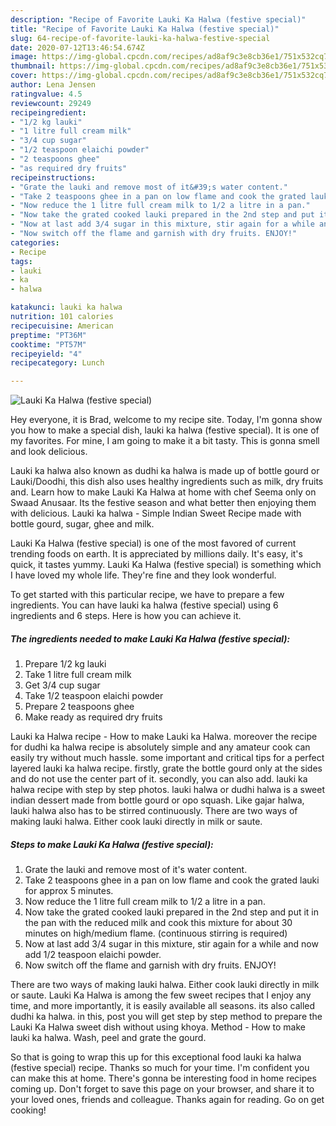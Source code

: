 ```yaml
---
description: "Recipe of Favorite Lauki Ka Halwa (festive special)"
title: "Recipe of Favorite Lauki Ka Halwa (festive special)"
slug: 64-recipe-of-favorite-lauki-ka-halwa-festive-special
date: 2020-07-12T13:46:54.674Z
image: https://img-global.cpcdn.com/recipes/ad8af9c3e8cb36e1/751x532cq70/lauki-ka-halwa-festive-special-recipe-main-photo.jpg
thumbnail: https://img-global.cpcdn.com/recipes/ad8af9c3e8cb36e1/751x532cq70/lauki-ka-halwa-festive-special-recipe-main-photo.jpg
cover: https://img-global.cpcdn.com/recipes/ad8af9c3e8cb36e1/751x532cq70/lauki-ka-halwa-festive-special-recipe-main-photo.jpg
author: Lena Jensen
ratingvalue: 4.5
reviewcount: 29249
recipeingredient:
- "1/2 kg lauki"
- "1 litre full cream milk"
- "3/4 cup sugar"
- "1/2 teaspoon elaichi powder"
- "2 teaspoons ghee"
- "as required dry fruits"
recipeinstructions:
- "Grate the lauki and remove most of it&#39;s water content."
- "Take 2 teaspoons ghee in a pan on low flame and cook the grated lauki for approx 5 minutes."
- "Now reduce the 1 litre full cream milk to 1/2 a litre in a pan."
- "Now take the grated cooked lauki prepared in the 2nd step and put it in the pan with the reduced milk and cook this mixture for about 30 minutes on high/medium flame. (continuous stirring is required)"
- "Now at last add 3/4 sugar in this mixture, stir again for a while and now add 1/2 teaspoon elaichi powder."
- "Now switch off the flame and garnish with dry fruits. ENJOY!"
categories:
- Recipe
tags:
- lauki
- ka
- halwa

katakunci: lauki ka halwa 
nutrition: 101 calories
recipecuisine: American
preptime: "PT36M"
cooktime: "PT57M"
recipeyield: "4"
recipecategory: Lunch

---
```



![Lauki Ka Halwa (festive special)](https://img-global.cpcdn.com/recipes/ad8af9c3e8cb36e1/751x532cq70/lauki-ka-halwa-festive-special-recipe-main-photo.jpg)

Hey everyone, it is Brad, welcome to my recipe site. Today, I'm gonna show you how to make a special dish, lauki ka halwa (festive special). It is one of my favorites. For mine, I am going to make it a bit tasty. This is gonna smell and look delicious.

Lauki ka halwa also known as dudhi ka halwa is made up of bottle gourd or Lauki/Doodhi, this dish also uses healthy ingredients such as milk, dry fruits and. Learn how to make Lauki Ka Halwa at home with chef Seema only on Swaad Anusaar. Its the festive season and what better then enjoying them with delicious. Lauki ka halwa - Simple Indian Sweet Recipe made with bottle gourd, sugar, ghee and milk.

Lauki Ka Halwa (festive special) is one of the most favored of current trending foods on earth. It is appreciated by millions daily. It's easy, it's quick, it tastes yummy. Lauki Ka Halwa (festive special) is something which I have loved my whole life. They're fine and they look wonderful.


To get started with this particular recipe, we have to prepare a few ingredients. You can have lauki ka halwa (festive special) using 6 ingredients and 6 steps. Here is how you can achieve it.

<!--inarticleads1-->

##### The ingredients needed to make Lauki Ka Halwa (festive special):

1. Prepare 1/2 kg lauki
1. Take 1 litre full cream milk
1. Get 3/4 cup sugar
1. Take 1/2 teaspoon elaichi powder
1. Prepare 2 teaspoons ghee
1. Make ready as required dry fruits


Lauki ka Halwa recipe - How to make Lauki ka Halwa. moreover the recipe for dudhi ka halwa recipe is absolutely simple and any amateur cook can easily try without much hassle. some important and critical tips for a perfect layered lauki ka halwa recipe. firstly, grate the bottle gourd only at the sides and do not use the center part of it. secondly, you can also add. lauki ka halwa recipe with step by step photos. lauki halwa or dudhi halwa is a sweet indian dessert made from bottle gourd or opo squash. Like gajar halwa, lauki halwa also has to be stirred continuously. There are two ways of making lauki halwa. Either cook lauki directly in milk or saute. 

<!--inarticleads2-->

##### Steps to make Lauki Ka Halwa (festive special):

1. Grate the lauki and remove most of it&#39;s water content.
1. Take 2 teaspoons ghee in a pan on low flame and cook the grated lauki for approx 5 minutes.
1. Now reduce the 1 litre full cream milk to 1/2 a litre in a pan.
1. Now take the grated cooked lauki prepared in the 2nd step and put it in the pan with the reduced milk and cook this mixture for about 30 minutes on high/medium flame. (continuous stirring is required)
1. Now at last add 3/4 sugar in this mixture, stir again for a while and now add 1/2 teaspoon elaichi powder.
1. Now switch off the flame and garnish with dry fruits. ENJOY!


There are two ways of making lauki halwa. Either cook lauki directly in milk or saute. Lauki Ka Halwa is among the few sweet recipes that I enjoy any time, and more importantly, it is easily available all seasons. its also called dudhi ka halwa. in this, post you will get step by step method to prepare the Lauki Ka Halwa sweet dish without using khoya. Method - How to make lauki ka halwa. Wash, peel and grate the gourd. 

So that is going to wrap this up for this exceptional food lauki ka halwa (festive special) recipe. Thanks so much for your time. I'm confident you can make this at home. There's gonna be interesting food in home recipes coming up. Don't forget to save this page on your browser, and share it to your loved ones, friends and colleague. Thanks again for reading. Go on get cooking!
